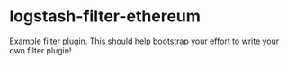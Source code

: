 # logstash-filter-ethereum
Example filter plugin. This should help bootstrap your effort to write your own filter plugin!
